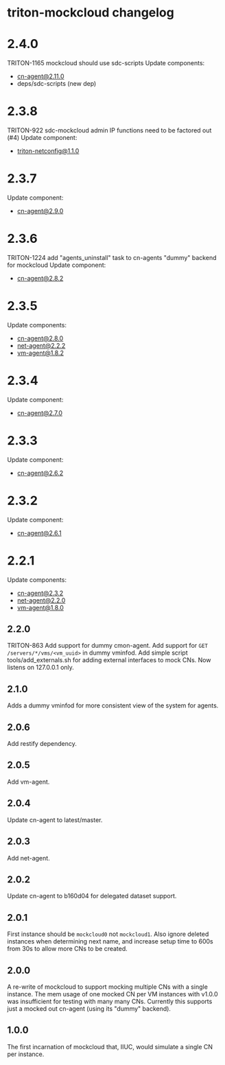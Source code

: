 # triton-mockcloud changelog

# 2.4.0

TRITON-1165 mockcloud should use sdc-scripts
Update components:

 - cn-agent@2.11.0
 - deps/sdc-scripts (new dep)

# 2.3.8

TRITON-922 sdc-mockcloud admin IP functions need to be factored out (#4)
Update component:

 - triton-netconfig@1.1.0

# 2.3.7

Update component:

 - cn-agent@2.9.0

# 2.3.6

TRITON-1224 add "agents_uninstall" task to cn-agents "dummy" backend for mockcloud
Update component:

 - cn-agent@2.8.2

# 2.3.5

Update components:
 - cn-agent@2.8.0
 - net-agent@2.2.2
 - vm-agent@1.8.2

# 2.3.4

Update component:

 - cn-agent@2.7.0

# 2.3.3

Update component:

 - cn-agent@2.6.2

# 2.3.2

Update component:

 - cn-agent@2.6.1

# 2.2.1

Update components:

 - cn-agent@2.3.2
 - net-agent@2.2.0
 - vm-agent@1.8.0

## 2.2.0

TRITON-863 Add support for dummy cmon-agent.
Add support for `GET /servers/*/vms/<vm_uuid>` in dummy vminfod.
Add simple script tools/add\_externals.sh for adding external interfaces to mock CNs.
Now listens on 127.0.0.1 only.

## 2.1.0

Adds a dummy vminfod for more consistent view of the system for agents.

## 2.0.6

Add restify dependency.

## 2.0.5

Add vm-agent.

## 2.0.4

Update cn-agent to latest/master.

## 2.0.3

Add net-agent.

## 2.0.2

Update cn-agent to b160d04 for delegated dataset support.

## 2.0.1

First instance should be `mockcloud0` not `mockcloud1`. Also ignore deleted
instances when determining next name, and increase setup time to 600s from 30s
to allow more CNs to be created.

## 2.0.0

A re-write of mockcloud to support mocking multiple CNs with a single
instance. The mem usage of one mocked CN per VM instances with v1.0.0
was insufficient for testing with many many CNs. Currently this
supports just a mocked out cn-agent (using its "dummy" backend).

## 1.0.0

The first incarnation of mockcloud that, IIUC, would simulate a single CN
per instance.
